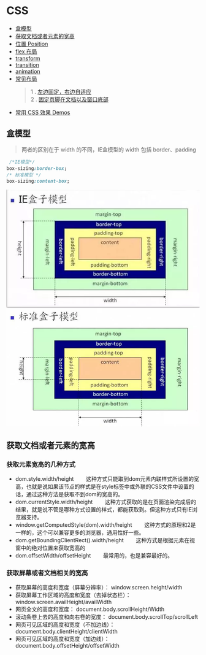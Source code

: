 # CSS

* [盒模型](#盒模型)
* [获取文档或者元素的宽高](#获取文档或者元素的宽高)
* [位置 Position]()
* [flex 布局]()
* [transform]()
* [transition]()
* [animation]()
* [常见布局]()
    >1 . [左边固定，右边自适应]()  
    >2 . [固定页脚在文档以及窗口底部]()  
* [常用 CSS 效果 Demos]()

## 盒模型

> 两者的区别在于 width 的不同，IE盒模型的 width 包括 border、padding

```css
 /*IE模型*/
box-sizing:border-box;
/* 标准模型 */
box-sizing:content-box;
```

<img src="./Image/IE-model.webp" width="600"/>
<img src="./Image/standard-model.webp" width="600"/>

## 获取文档或者元素的宽高

### 获取元素宽高的几种方式

- dom.style.width/height 　　这种方式只能取到dom元素内联样式所设置的宽高，也就是说如果该节点的样式是在style标签中或外联的CSS文件中设置的话，通过这种方法是获取不到dom的宽高的。
- dom.currentStyle.width/height 　　这种方式获取的是在页面渲染完成后的结果，就是说不管是哪种方式设置的样式，都能获取到。但这种方式只有IE浏览器支持。
- window.getComputedStyle(dom).width/height 　　这种方式的原理和2是一样的，这个可以兼容更多的浏览器，通用性好一些。
- dom.getBoundingClientRect().width/height 　　这种方式是根据元素在视窗中的绝对位置来获取宽高的
- dom.offsetWidth/offsetHeight 　　最常用的，也是兼容最好的。

### 获取屏幕或者文档相关的宽高

- 获取屏幕的高度和宽度（屏幕分辨率）： window.screen.height/width
- 获取屏幕工作区域的高度和宽度（去掉状态栏）： window.screen.availHeight/availWidth
- 网页全文的高度和宽度： document.body.scrollHeight/Width
- 滚动条卷上去的高度和向右卷的宽度： document.body.scrollTop/scrollLeft
- 网页可见区域的高度和宽度（不加边线）： document.body.clientHeight/clientWidth
- 网页可见区域的高度和宽度（加边线）： document.body.offsetHeight/offsetWidth

